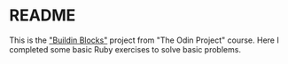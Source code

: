 # README

This is the ["Buildin Blocks"](https://www.theodinproject.com/courses/ruby-programming/lessons/building-blocks) project from "The Odin Project" course.
Here I completed some basic Ruby exercises to solve basic problems.
